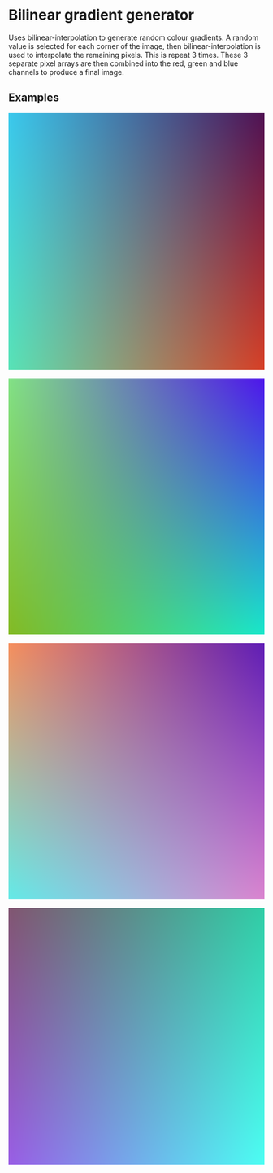 # Bilinear gradient generator

Uses bilinear-interpolation to generate random colour gradients. A random value is selected for each corner of the image, then bilinear-interpolation is used to interpolate the remaining pixels. This is repeat 3 times. These 3 separate pixel arrays are then combined into the red, green and blue channels to produce a final image.

## Examples 

![Example 1](examples/image1.png)

![Example 2](examples/image2.png)

![Example 3](examples/image3.png)

![Example 4](examples/image4.png)